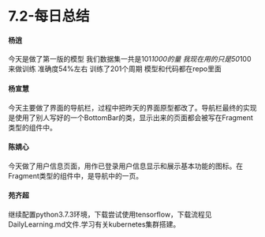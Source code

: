 # 7.2-每日总结

#### 杨逍
今天是做了第一版的模型 我们数据集一共是101*1000的量 我现在用的只是50*100来做训练 准确度54%左右 训练了201个周期 模型和代码都在repo里面
#### 杨宣慧
今天主要做了界面的导航栏，过程中把昨天的界面原型都改了。导航栏最终的实现是使用了别人写好的一个BottomBar的类，显示出来的页面都会被写在Fragment类型的组件中。
#### 陈婧心
今天做了用户信息页面，用作已登录用户信息显示和展示基本功能的图标。在Fragment类型的组件中，是导航中的一页。
#### 苑齐超
继续配置python3.7.3环境，下载尝试使用tensorflow，下载流程见   DailyLearning.md文件.学习有关kubernetes集群搭建。
